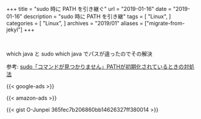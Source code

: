 +++
title = "sudo 時に PATH を引き継ぐ"
url = "2019-01-16"
date = "2019-01-16"
description = "sudo 時に PATH を引き継"
tags = [
    "Linux",
]
categories = [
    "Linux",
]
archives = "2019/01"
aliases = ["migrate-from-jekyl"]
+++

<br>

which java と sudo which java でパスが違ったのでその解決

参考: [sudo「コマンドが見つかりません」PATHが初期化されているときの対処法](https://blog.thingslabo.com/archives/000395.html)

<!-- Google Ads -->
{{< google-ads >}}

<!-- Amazon Ads -->
{{< amazon-ads >}}

{{< gist O-Junpei 365fec7b206860bb14626327ff380014 >}}
